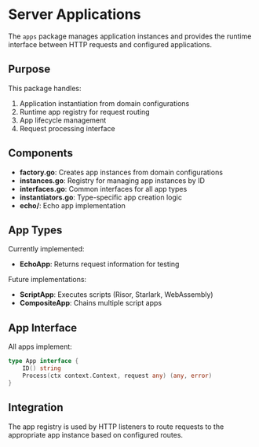 # Server Applications

The `apps` package manages application instances and provides the runtime interface between HTTP requests and configured applications.

## Purpose

This package handles:

1. Application instantiation from domain configurations
2. Runtime app registry for request routing
3. App lifecycle management
4. Request processing interface

## Components

- **factory.go**: Creates app instances from domain configurations
- **instances.go**: Registry for managing app instances by ID
- **interfaces.go**: Common interfaces for all app types
- **instantiators.go**: Type-specific app creation logic
- **echo/**: Echo app implementation

## App Types

Currently implemented:
- **EchoApp**: Returns request information for testing

Future implementations:
- **ScriptApp**: Executes scripts (Risor, Starlark, WebAssembly)
- **CompositeApp**: Chains multiple script apps

## App Interface

All apps implement:
```go
type App interface {
    ID() string
    Process(ctx context.Context, request any) (any, error)
}
```

## Integration

The app registry is used by HTTP listeners to route requests to the appropriate app instance based on configured routes.